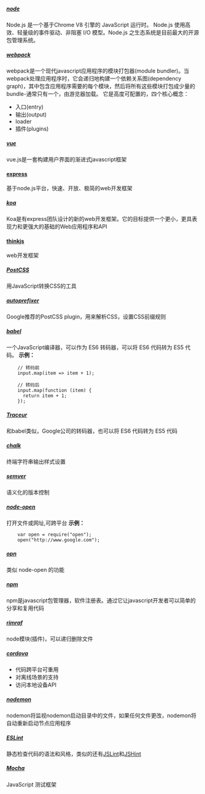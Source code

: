 ##### [node](https://nodejs.org/zh-cn/)

Node.js 是一个基于Chrome V8 引擎的 JavaScript 运行时。 Node.js 使用高效、轻量级的事件驱动、非阻塞 I/O 模型。Node.js 之生态系统是目前最大的开源包管理系统。

##### [webpack](https://webpack.js.org/)
webpack是一个现代javascript应用程序的模块打包器(module bundler)。当webpack处理应用程序时，它会递归地构建一个依赖关系图(dependency graph)，其中包含应用程序需要的每个模块，然后将所有这些模块打包成少量的bundle-通常只有一个，由游览器加载。
它是高度可配置的，四个核心概念：
- 入口(entry)
- 输出(output)
- loader
- 插件(plugins)

##### [vue](https://cn.vuejs.org/)
vue.js是一套构建用户界面的渐进式javascript框架

#### [express](http://www.expressjs.com.cn/)
基于node.js平台，快速、开放、极简的web开发框架

##### [koa](http://koajs.com/)
Koa是有express团队设计的新的web开发框架。它的目标提供一个更小，更具表现力和更强大的基础的Web应用程序和API

#### [thinkjs](https://thinkjs.org/)
web开发框架

##### [PostCSS ](http://postcss.org/)
用JavaScript转换CSS的工具

##### [autoprefixer](https://github.com/postcss/autoprefixer)
Google推荐的PostCSS plugin，用来解析CSS，设置CSS前缀规则

##### [babel](https://babeljs.io/)
一个JavaScript编译器，可以作为 ES6 转码器，可以将 ES6 代码转为 ES5 代码。
**示例：**
```
    // 转码前
    input.map(item => item + 1);

    // 转码后
    input.map(function (item) {
      return item + 1;
    });
```

##### [Traceur](https://github.com/google/traceur-compiler)
和babel类似，Google公司的转码器，也可以将 ES6 代码转为 ES5 代码

##### [chalk](https://github.com/chalk/chalk)
终端字符串输出样式设置

##### [semver](http://semver.org/lang/zh-CN/)
语义化的版本控制

##### [node-open](https://github.com/pwnall/node-open)
打开文件或网址,可跨平台
**示例：**
```
    var open = require("open");
    open("http://www.google.com");
```

##### [opn](https://github.com/sindresorhus/opn)
 类似 node-open 的功能

##### [npm](https://www.npmjs.com/)
npm是javascript包管理器，软件注册表。通过它让javascript开发者可以简单的分享和复用代码

##### [rimraf]()
node模块(插件)，可以递归删除文件

##### [cordova](http://cordova.apache.org/)
- 代码跨平台可重用
- 对离线场景的支持
- 访问本地设备API

##### [nodemon](http://nodemon.io/)
nodemon将监视nodemon启动目录中的文件，如果任何文件更改，nodemon将自动重新启动节点应用程序

##### [ESLint](https://eslint.org/)
静态检查代码的语法和风格，类似的还有[JSLint](http://jslint.com/)和[JSHint](http://jshint.com/)

##### [Mocha](http://mochajs.org/)
JavaScript 测试框架

















